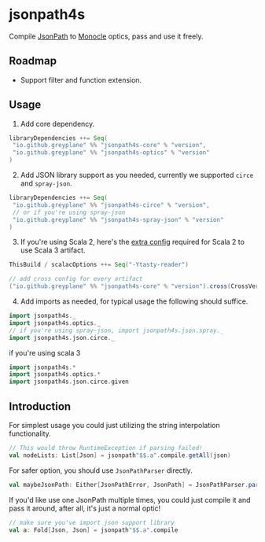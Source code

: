 # jsonpath4s

Compile [JsonPath](https://datatracker.ietf.org/doc/rfc9535/) to [Monocle](https://www.optics.dev/Monocle/) optics, pass
and use it freely.

## Roadmap

- Support filter and function extension.

## Usage

1. Add core dependency.

 ```scala
libraryDependencies ++= Seq(
  "io.github.greyplane" %% "jsonpath4s-core" % "version",
  "io.github.greyplane" %% "jsonpath4s-optics" % "version"
)
```

2. Add JSON library support as you needed, currently we supported `circe` and `spray-json`.

 ```scala
libraryDependencies ++= Seq(
  "io.github.greyplane" %% "jsonpath4s-circe" % "version",
  // or if you're using spray-json
  "io.github.greyplane" %% "jsonpath4s-spray-json" % "version"
)
```

3. If you're using Scala 2,
   here's
   the [extra config](https://docs.scala-lang.org/scala3/guides/migration/compatibility-classpath.html#a-scala-213-module-can-depend-on-a-scala-3-artifact)
   required for Scala 2 to use Scala 3 artifact.

 ```scala
 ThisBuild / scalacOptions ++= Seq("-Ytasty-reader")

// add cross config for every artifact
("io.github.greyplane" %% "jsonpath4s-core" % "version").cross(CrossVersion.for2_13Use3)
```

4. Add imports as needed, for typical usage the following should suffice.

 ```scala
import jsonpath4s._
import jsonpath4s.optics._
// if you're using spray-json, import jsonpath4s.json.spray._
import jsonpath4s.json.circe._
```

if you're using scala 3

```scala 3
import jsonpath4s.*
import jsonpath4s.optics.*
import jsonpath4s.json.circe.given
```

## Introduction

For simplest usage you could just utilizing the string interpolation functionality.

```scala
// This would throw RuntimeException if parsing failed!
val nodeLists: List[Json] = jsonpath"$$.a".compile.getAll(json)
```

For safer option, you should use `JsonPathParser` directly.

```scala
val maybeJsonPath: Either[JsonPathError, JsonPath] = JsonPathParser.parse("""$.a""")
```

If you'd like use one JsonPath multiple times, you could just compile it and pass it around, after all, it's just a
normal optic!

```scala
// make sure you've import json support library
val a: Fold[Json, Json] = jsonpath"$$.a".compile
```